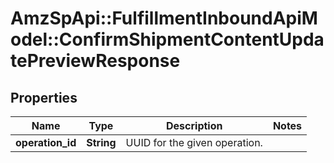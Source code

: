 # AmzSpApi::FulfillmentInboundApiModel::ConfirmShipmentContentUpdatePreviewResponse

## Properties
Name | Type | Description | Notes
------------ | ------------- | ------------- | -------------
**operation_id** | **String** | UUID for the given operation. | 

